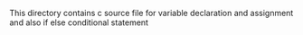This directory contains c source file for variable declaration and assignment and also if else conditional statement
